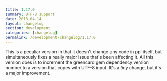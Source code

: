 ```yaml
---
title: 1.17.0
summary: UTF-8 support
date: 2013-04-14
layout: changelog
section: development
categories: [changelog]
permalink: /development/changelog/1.17.0
---
```


This is a peculiar version in that it doesn't change any code in ppl itself, but
simultaneously fixes a really major issue that's been affecting it. All this
version does is to increment the greencard gem dependency version number to a
version that copes with UTF-8 input. It's a *tiny* change, but it's a major
improvement.
